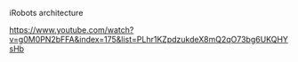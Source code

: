 iRobots architecture

https://www.youtube.com/watch?v=g0M0PN2bFFA&index=175&list=PLhr1KZpdzukdeX8mQ2qO73bg6UKQHYsHb
